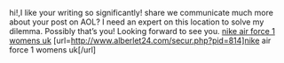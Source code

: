 hi!,I like your writing so significantly! share we communicate much more about your post on AOL? I need an expert on this location to solve my dilemma. Possibly that’s you! Looking forward to see you.
 <a href="http://www.alberlet24.com/secur.php?pid=814" >nike air force 1 womens uk</a>
[url=http://www.alberlet24.com/secur.php?pid=814]nike air force 1 womens uk[/url]